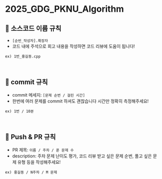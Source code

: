 # 2025_GDG_PKNU_Algorithm

## 🌟 소스코드 이름 규칙

- `[순번_작성자].확장자`
- 코드 내에 주석으로 회고 내용을 작성하면 코드 리뷰에 도움이 됩니다!

```
ex) 1번_홍길동.cpp
```
<br/>

## 🌟 commit 규칙

- commit 메세지: `[문제 순번 / 걸린 시간]`
- 한번에 여러 문제를 commit 하셔도 괜찮습니다 시간만 정확히 측정해주세요!
```
ex) 1번 / 10분
```
<br/>

## 🌟 Push & PR 규칙

- PR 제목: `이름 / 주차 / 푼 문제 수`
- description: 주차 문제 난이도 평가, 코드 리뷰 받고 싶은 문제 순번, 풀고 싶은 문제 유형 등을 작성해주세요!
```
ex) 홍길동 / N주차 / M 문제
```

